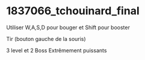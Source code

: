 # 1837066_tchouinard_final

Utiliser W,A,S,D pour bouger et Shift pour booster

Tir (bouton gauche de la souris)

3 level et 2 Boss Extrêmement puissants
